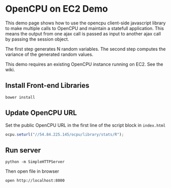 OpenCPU on EC2 Demo
===================

This demo page shows how to use the opencpu client-side javascript library to make multiple calls to OpenCPU and maintain a statefull application. This means the output from one ajax call is passed as input to another ajax call by passing the session object. 

The first step generates N random variables. 
The second step computes the variance of the generated random values. 

This demo requires an existing OpenCPU instance running on EC2. See the wiki.

## Install Front-end Libraries

```
bower install
```

## Update OpenCPU URL

Set the public OpenCPU URL in the first line of the script block in `index.html`

```js
ocpu.seturl("//54.84.225.145/ocpu/library/stats/R");
```

## Run server

```
python -m SimpleHTTPServer
```

Then open file in browser

```
open http://localhost:8000
``` 
